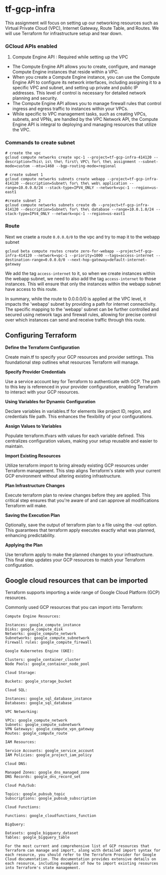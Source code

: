 # tf-gcp-infra
This assignment will focus on setting up our networking resources such as Virtual Private Cloud (VPC), Internet Gateway, Route Table, and Routes. We will use Terraform for infrastructure setup and tear down.

### GCloud APIs enabled

1. Compute Engine API : Required while setting up the VPC
- The Compute Engine API allows you to create, configure, and manage Compute Engine instances that reside within a VPC. 
- When you create a Compute Engine instance, you can use the Compute Engine API to configure its network interfaces, including assigning it to a specific VPC and subnet, and setting up private and public IP addresses. This level of control is necessary for detailed network planning and security.
- The Compute Engine API allows you to manage firewall rules that control ingress and egress traffic to instances within your VPCs. 
- While specific to VPC management tasks, such as creating VPCs, subnets, and VPNs, are handled by the VPC Network API, the Compute Engine API is integral to deploying and managing resources that utilize the VPC.

### Commands to create subnet

```shell
# create the vpc
gcloud compute networks create vpc-1 --project=tf-gcp-infra-414120 --description=This\ is\ the\ first\ VPC\ for\ the\ assignment --subnet-mode=custom --mtu=1460 --bgp-routing-mode=regional

# create subnet 1
gcloud compute networks subnets create webapp --project=tf-gcp-infra-414120 --description=Subnet\ for\ the\ web\ application --range=10.0.0.0/24 --stack-type=IPV4_ONLY --network=vpc-1 --region=us-east1

#create subnet 2
gcloud compute networks subnets create db --project=tf-gcp-infra-414120 --description=Subnet\ for\ the\ database --range=10.0.1.0/24 --stack-type=IPV4_ONLY --network=vpc-1 --region=us-east1
```

### Route

Next we craete a route `0.0.0.0/0` to the vpc and try to map it to the webapp subnet

```shell
gcloud beta compute routes create zero-for-webapp --project=tf-gcp-infra-414120 --network=vpc-1 --priority=1000 --tags=access-internet --destination-range=0.0.0.0/0 --next-hop-gateway=default-internet-gateway
```

We add the tag `access-internet` to it, so when we create instances within the webapp subnet, we need to also add the tag `access-internet` to those instances. This will ensure that only the instances within the webapp subnet have access to this route. 

In summary, while the route to 0.0.0.0/0 is applied at the VPC level, it impacts the 'webapp' subnet by providing a path for internet connectivity. The specific mapping to the 'webapp' subnet can be further controlled and secured using network tags and firewall rules, allowing for precise control over which instances can send and receive traffic through this route.

## Configuring Terraform

**Define the Terraform Configuration**

Create main.tf to specify your GCP resources and provider settings. This foundational step outlines what resources Terraform will manage.

**Specify Provider Credentials**

Use a service account key for Terraform to authenticate with GCP. The path to this key is referenced in your provider configuration, enabling Terraform to interact with your GCP resources.

**Using Variables for Dynamic Configuration**

Declare variables in variables.tf for elements like project ID, region, and credentials file path. This enhances the flexibility of your configurations.

**Assign Values to Variables**

Populate terraform.tfvars with values for each variable defined. This centralizes configuration values, making your setup reusable and easier to maintain.

**Import Existing Resources**

Utilize terraform import to bring already existing GCP resources under Terraform management. This step aligns Terraform's state with your current GCP environment without altering existing infrastructure.

**Plan Infrastructure Changes**

Execute terraform plan to review changes before they are applied. This critical step ensures that you're aware of and can approve all modifications Terraform will make.

**Saving the Execution Plan**

Optionally, save the output of terraform plan to a file using the -out option. This guarantees that terraform apply executes exactly what was planned, enhancing predictability.

**Applying the Plan**

Use terraform apply to make the planned changes to your infrastructure. This final step updates your GCP resources to match your Terraform configuration.


## Google cloud resources that can be imported

Terraform supports importing a wide range of Google Cloud Platform (GCP) resources. 

Commonly used GCP resources that you can import into Terraform:

```
Compute Engine Resources:

Instances: google_compute_instance
Disks: google_compute_disk
Networks: google_compute_network
Subnetworks: google_compute_subnetwork
Firewall rules: google_compute_firewall

Google Kubernetes Engine (GKE):

Clusters: google_container_cluster
Node Pools: google_container_node_pool

Cloud Storage:

Buckets: google_storage_bucket

Cloud SQL:

Instances: google_sql_database_instance
Databases: google_sql_database

VPC Networking:

VPCs: google_compute_network
Subnets: google_compute_subnetwork
VPN Gateways: google_compute_vpn_gateway
Routes: google_compute_route

IAM Resources:

Service Accounts: google_service_account
IAM Policies: google_project_iam_policy

Cloud DNS:

Managed Zones: google_dns_managed_zone
DNS Records: google_dns_record_set

Cloud Pub/Sub:

Topics: google_pubsub_topic
Subscriptions: google_pubsub_subscription

Cloud Functions:

Functions: google_cloudfunctions_function

BigQuery:

Datasets: google_bigquery_dataset
Tables: google_bigquery_table

For the most current and comprehensive list of GCP resources that Terraform can manage and import, along with detailed import syntax for each resource, you should refer to the Terraform Provider for Google Cloud documentation. The documentation provides extensive details on each resource, including examples of how to import existing resources into Terraform's state management.
